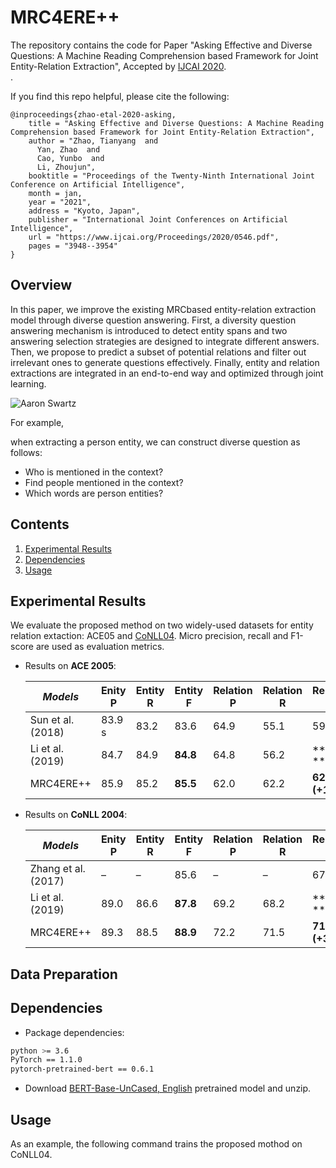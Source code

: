 # MRC4ERE++
The repository contains the code for Paper "Asking Effective and Diverse Questions: A Machine Reading Comprehension based Framework for Joint Entity-Relation Extraction", Accepted by [IJCAI 2020](https://www.ijcai.org/Proceedings/2020/0546.pdf). <br>. 

If you find this repo helpful, please cite the following:
```text
@inproceedings{zhao-etal-2020-asking,
    title = "Asking Effective and Diverse Questions: A Machine Reading Comprehension based Framework for Joint Entity-Relation Extraction",
    author = "Zhao, Tianyang  and
      Yan, Zhao  and
      Cao, Yunbo  and
      Li, Zhoujun",
    booktitle = "Proceedings of the Twenty-Ninth International Joint Conference on Artificial Intelligence",
    month = jan,
    year = "2021",
    address = "Kyoto, Japan",
    publisher = "International Joint Conferences on Artificial Intelligence",
    url = "https://www.ijcai.org/Proceedings/2020/0546.pdf",
    pages = "3948--3954"
}
```
 

## Overview

In this paper, we improve the existing MRCbased entity-relation extraction model through diverse question answering. First, a diversity question answering mechanism is introduced to detect entity spans and two answering selection strategies are designed to integrate different answers. Then, we propose to predict a subset of potential relations and filter out irrelevant ones to generate questions effectively. Finally, entity and relation extractions are integrated in an end-to-end way and optimized through joint learning.<br> 

![Aaron Swartz](https://raw.githubusercontent.com/smshen/MarkdownPhotos/master/Res/test.jpg)

For example, 

when extracting a person entity, we can construct diverse question as follows:
- Who is mentioned in the context?
- Find people mentioned in the context?
- Which words are person entities?


## Contents
1. [Experimental Results](#experimental-results)
2. [Dependencies](#dependencies)
3. [Usage](#usage)


## Experimental Results

We evaluate the proposed method on two widely-used datasets for entity relation extaction: ACE05 and [CoNLL04](https://github.com/bekou/multihead_joint_entity_relation_extraction/tree/master/data/CoNLL04).
Micro precision, recall and F1-score are used as evaluation metrics. 
  
- Results on **ACE 2005**:

  | *Models* | Enity P | Entity R | Entity F | Relation P | Relation R | Relation F|
  | --- | --- | --- | --- | --- | --- | --- |
  |Sun et al. (2018) |83.9 s|83.2| 83.6| 64.9| 55.1| 59.6|
  |Li et al. (2019) |84.7 |84.9|**84.8** |64.8| 56.2| **60.2 **|
  |MRC4ERE++ |85.9 |85.2 |**85.5** |62.0| 62.2| **62.1 (+1.9)**|
  
- Results on **CoNLL 2004**:

  | *Models* | Enity P | Entity R | Entity F | Relation P | Relation R | Relation F|
  | --- | --- | --- | --- | --- | --- | --- |
  |Zhang et al. (2017) |– |–| 85.6 |– |–| 67.8|
  |Li et al. (2019) | 89.0 | 86.6 | **87.8** | 69.2 | 68.2 | **68.9 **|
  |MRC4ERE++ |89.3 |88.5|**88.9** |72.2| 71.5| **71.9 (+3.0)**|


## Data Preparation


    
## Dependencies 

* Package dependencies: 
```bash 
python >= 3.6
PyTorch == 1.1.0
pytorch-pretrained-bert == 0.6.1 
```
* Download [BERT-Base-UnCased, English](https://s3.amazonaws.com/models.huggingface.co/bert/bert-base-uncased.tar.gz) pretrained model and unzip. 
    


## Usage
As an example, the following command trains the proposed mothod on CoNLL04. 

